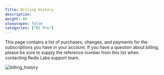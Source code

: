 ```yaml
---
Title: Billing History
description:
weight: 80
alwaysopen: false
categories: ["RC Pro"]
---
```

This page contains a list of purchases, changes, and payments for the
subscriptions you have in your account. If you have a question about
billing, please be sure to supply the reference number from this list
when contacting Redis Labs support team.

![billing_history](/images/rv/billing_history.png?width=1000&height=647)
